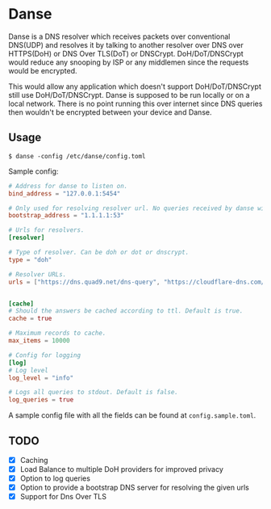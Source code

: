 # Danse

Danse is a DNS resolver which receives packets over conventional DNS(UDP) and resolves it by talking to another resolver over DNS over HTTPS(DoH) or DNS Over TLS(DoT) or DNSCrypt. DoH/DoT/DNSCrypt would reduce any snooping by ISP or any middlemen since the requests would be encrypted.

This would allow any application which doesn't support DoH/DoT/DNSCrypt still use DoH/DoT/DNSCrypt. Danse is supposed to be run locally or on a local network. There is no point running this over internet since DNS queries then wouldn't be encrypted between your device and Danse.

## Usage

```shell
$ danse -config /etc/danse/config.toml
```

Sample config:

```toml
# Address for danse to listen on.
bind_address = "127.0.0.1:5454"

# Only used for resolving resolver url. No queries received by danse will be sent here. Default is 9.9.9.9:53
bootstrap_address = "1.1.1.1:53"

# Urls for resolvers.
[resolver]

# Type of resolver. Can be doh or dot or dnscrypt.
type = "doh"

# Resolver URLs.
urls = ["https://dns.quad9.net/dns-query", "https://cloudflare-dns.com/dns-query"]


[cache]
# Should the answers be cached according to ttl. Default is true.
cache = true

# Maximum records to cache.
max_items = 10000

# Config for logging
[log]
# Log level
log_level = "info"

# Logs all queries to stdout. Default is false.
log_queries = true
```

A sample config file with all the fields can be found at `config.sample.toml`.

## TODO

- [X] Caching
- [X] Load Balance to multiple DoH providers for improved privacy
- [X] Option to log queries
- [X] Option to provide a bootstrap DNS server for resolving the given urls
- [X] Support for Dns Over TLS